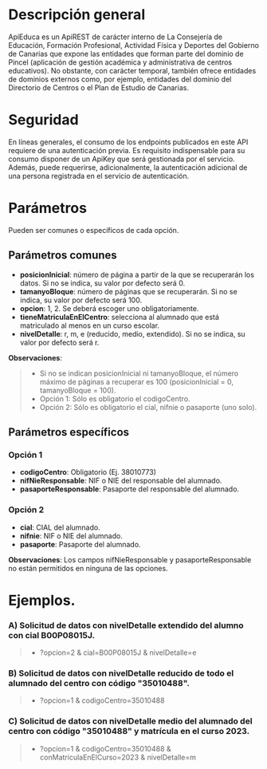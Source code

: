 # Descripción general

ApiEduca es un ApiREST de carácter interno de La Consejería de Educación, Formación Profesional, Actividad Física y Deportes del Gobierno de Canarias que expone las entidades que forman parte del dominio de Pincel (aplicación de gestión académica y administrativa de centros educativos). No obstante, con carácter temporal, también ofrece entidades de dominios externos como, por ejemplo, entidades del dominio del Directorio de Centros o el Plan de Estudio de Canarias.

# Seguridad

En líneas generales, el consumo de los endpoints publicados en este API requiere de una autenticación previa. Es requisito indispensable para su consumo disponer de un ApiKey que será gestionada por el servicio. Además, puede requerirse, adicionalmente, la autenticación adicional de una persona registrada en el servicio de autenticación.

# Parámetros
Pueden ser comunes o específicos de cada opción.

## Parámetros comunes
* **posicionInicial**: número de página a partir de la que se recuperarán los datos. Si no se indica, su valor por defecto será 0.
* **tamanyoBloque**: número de páginas que se recuperarán. Si no se indica, su valor por defecto será 100.
* **opcion**: 1, 2. Se deberá escoger uno obligatoriamente.
* **tieneMatriculaEnElCentro**: selecciona al alumnado que está matriculado al menos en un curso escolar.
* **nivelDetalle**: r, m, e (reducido, medio, extendido). Si no se indica, su valor por defecto será r.


**Observaciones**:
>* Si no se indican posicionInicial ni tamanyoBloque, el número máximo de páginas a recuperar es 100 (posicionInicial = 0, tamanyoBloque = 100).
>* Opción 1: Sólo es obligatorio el codigoCentro.
>* Opción 2: Sólo es obligatorio el cial, nifnie o pasaporte (uno solo).

## Parámetros específicos

### Opción 1
* **codigoCentro**: Obligatorio (Ej. 38010773)
* **nifNieResponsable**: NIF o NIE del responsable del alumnado.
* **pasaporteResponsable**: Pasaporte del responsable del alumnado.

### Opción 2

* **cial**: CIAL del alumnado.
* **nifnie**: NIF o NIE del alumnado.
* **pasaporte**: Pasaporte del alumnado.

**Observaciones**: Los campos nifNieResponsable y pasaporteResponsable no están permitidos en ninguna de las opciones.

# Ejemplos.
### A) Solicitud de datos con nivelDetalle extendido del alumno con cial B00P08015J.
> * ?opcion=2 & cial=B00P08015J & nivelDetalle=e

### B) Solicitud de datos con nivelDetalle reducido de todo el alumnado del centro con código "35010488".
> * ?opcion=1 & codigoCentro=35010488

### C) Solicitud de datos con nivelDetalle medio del alumnado del centro con código "35010488" y matrícula en el curso 2023. 
> * ?opcion=1 & codigoCentro=35010488 & conMatriculaEnElCurso=2023 & nivelDetalle=m
